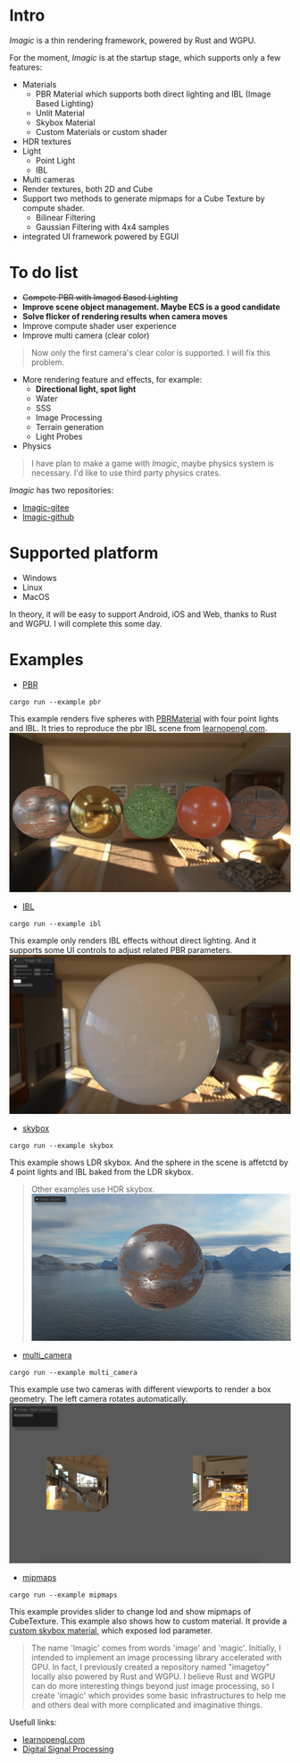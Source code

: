 # Intro
*Imagic* is a thin rendering framework, powered by Rust and WGPU.

For the moment, *Imagic* is at the startup stage, which supports only a few features:
- Materials
    - PBR Material which supports both direct lighting and IBL (Image Based Lighting)
    - Unlit Material
    - Skybox Material
    - Custom Materials or custom shader
- HDR textures
- Light
    - Point Light
    - IBL
- Multi cameras
- Render textures, both 2D and Cube
- Support two methods to generate mipmaps for a Cube Texture by compute shader.
    - Bilinear Filtering
    - Gaussian Filtering with 4x4 samples
- integrated UI framework powered by EGUI

# To do list
- ~~Compete PBR with Imaged Based Lighting~~
- **Improve scene object management. Maybe ECS is a good candidate**
- **Solve flicker of rendering results when camera moves**
- Improve compute shader user experience
- Improve multi camera (clear color)
> Now only the first camera's clear color is supported. I will fix this problem.
- More rendering feature and effects, for example:
    - **Directional light, spot light**
    - Water
    - SSS
    - Image Processing
    - Terrain generation
    - Light Probes
- Physics
> I have plan to make a game with *Imagic*, maybe physics system is necessary. I'd like to use third party physics crates.

*Imagic* has two repositories:
- [Imagic-gitee](https://gitee.com/computergraphics/imagic)
- [Imagic-github](https://github.com/cgdog/imagic)

# Supported platform
- Windows
- Linux
- MacOS

In theory, it will be easy to support Android, iOS and Web, thanks to Rust and WGPU. I will complete this some day.

# Examples
- [PBR](examples/pbr.rs)
```shell
cargo run --example pbr
```
This example renders five spheres with [PBRMaterial](src/material/pbr_material.rs) with four point lights and IBL. It tries to reproduce the pbr IBL scene from [learnopengl.com](https://learnopengl.com/PBR/IBL/Specular-IBL).
![direct PBR lighting](./assets/pbr/pbr_demo.jpeg)

- [IBL](examples/ibl.rs)
```shell
cargo run --example ibl
```
This example only renders IBL effects without direct lighting. And it supports some UI controls to adjust related PBR parameters.
![custom shader and UI](./assets/pbr/ibl_demo.jpeg)

- [skybox](examples/skybox.rs)
```shell
cargo run --example skybox
```
This example shows LDR skybox. And the sphere in the scene is affetctd by 4 point lights and IBL baked from the LDR skybox.
> Other examples use HDR skybox.
![LDR skybox](./assets/pbr/ldr_skybox.jpeg)

- [multi_camera](examples/multi_camera.rs)
```shell
cargo run --example multi_camera
```
This example use two cameras with different viewports to render a box geometry. The left camera rotates automatically.
![multi cameras](./assets/pbr/multi_camera.jpeg)

- [mipmaps](examples/mipmaps.rs)
```shell
cargo run --example mipmaps
```
This example provides slider to change lod and show mipmaps of CubeTexture.
This example also shows how to custom material. It provide a [custom skybox material](examples/common//materials/custom_skybox_material.rs), which exposed lod parameter.

> The name 'Imagic' comes from words 'image' and 'magic'. Initially, I intended to implement an image processing library accelerated with GPU. In fact, I previously created a repository named "imagetoy" locally also powered by Rust and WGPU. I believe Rust and WGPU can do more interesting things beyond just image processing, so I create 'imagic' which provides some basic infrastructures to help me and others deal with more complicated and imaginative things.

Usefull links:
- [learnopengl.com](https://learnopengl.com/)
- [Digital Signal Processing](https://songho.ca/dsp/index.html)